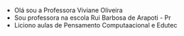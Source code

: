 -  Olá sou a Professora Viviane Oliveira
-  Sou professora na escola Rui Barbosa de Arapoti - Pr
-  Liciono aulas de Pensamento Computaacional e Edutec 


<!---
Profvivioliveira/Profvivioliveira is a ✨ special ✨ repository because its `README.md` (this file) appears on your GitHub profile.
You can click the Preview link to take a look at your changes.
--->
